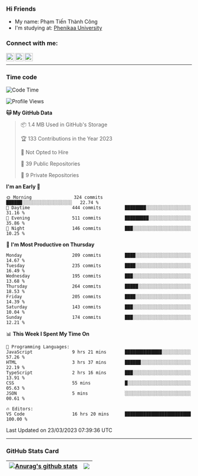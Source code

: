 ### Hi Friends

- My name: Phạm Tiến Thành Công
- I'm studying at: [Phenikaa University]


### Connect with me:
[<img align="left" alt="PhamTienThanhCong | Facebook" width="22px" src="https://upload.wikimedia.org/wikipedia/commons/thumb/1/16/Facebook-icon-1.png/640px-Facebook-icon-1.png" />][facebook]
[<img align="left" alt="PhamTienThanhCong | Zalo" width="22px" src="https://www.anphatpc.com.vn/template/anphat_2020v2/images/icon-zalo.jpg" />][zalo]
[<img align="left" alt="PhamTienThanhCong | LinkedIn" width="22px" src="https://cdn3.iconfinder.com/data/icons/inficons/512/linkedin.png" />][linkedin]

<br />

---

### Time code

<!--START_SECTION:waka-->
![Code Time](http://img.shields.io/badge/Code%20Time-946%20hrs%2025%20mins-blue)

![Profile Views](http://img.shields.io/badge/Profile%20Views-21-blue)

**🐱 My GitHub Data** 

> 📦 1.4 MB Used in GitHub's Storage 
 > 
> 🏆 133 Contributions in the Year 2023
 > 
> 🚫 Not Opted to Hire
 > 
> 📜 39 Public Repositories 
 > 
> 🔑 9 Private Repositories 
 > 
**I'm an Early 🐤** 

```text
🌞 Morning                324 commits         ██████░░░░░░░░░░░░░░░░░░░   22.74 % 
🌆 Daytime                444 commits         ████████░░░░░░░░░░░░░░░░░   31.16 % 
🌃 Evening                511 commits         █████████░░░░░░░░░░░░░░░░   35.86 % 
🌙 Night                  146 commits         ███░░░░░░░░░░░░░░░░░░░░░░   10.25 % 
```
📅 **I'm Most Productive on Thursday** 

```text
Monday                   209 commits         ████░░░░░░░░░░░░░░░░░░░░░   14.67 % 
Tuesday                  235 commits         ████░░░░░░░░░░░░░░░░░░░░░   16.49 % 
Wednesday                195 commits         ███░░░░░░░░░░░░░░░░░░░░░░   13.68 % 
Thursday                 264 commits         █████░░░░░░░░░░░░░░░░░░░░   18.53 % 
Friday                   205 commits         ████░░░░░░░░░░░░░░░░░░░░░   14.39 % 
Saturday                 143 commits         ███░░░░░░░░░░░░░░░░░░░░░░   10.04 % 
Sunday                   174 commits         ███░░░░░░░░░░░░░░░░░░░░░░   12.21 % 
```


📊 **This Week I Spent My Time On** 

```text
💬 Programming Languages: 
JavaScript               9 hrs 21 mins       ██████████████░░░░░░░░░░░   57.26 % 
HTML                     3 hrs 37 mins       ██████░░░░░░░░░░░░░░░░░░░   22.19 % 
TypeScript               2 hrs 16 mins       ███░░░░░░░░░░░░░░░░░░░░░░   13.91 % 
CSS                      55 mins             █░░░░░░░░░░░░░░░░░░░░░░░░   05.63 % 
JSON                     5 mins              ░░░░░░░░░░░░░░░░░░░░░░░░░   00.61 % 

🔥 Editors: 
VS Code                  16 hrs 20 mins      █████████████████████████   100.00 % 
```


 Last Updated on 23/03/2023 07:39:36 UTC
<!--END_SECTION:waka-->

---

### GitHub Stats Card

| <a href="https://github.com/phamtienthanhcong"><img align="center" src="https://github-readme-stats.vercel.app/api?username=PhamTienThanhCong&show_icons=true&include_all_commits=true&theme=buefy&hide_border=true&theme=ocean_dark" alt="Anurag's github stats" /></a> | <a href="https://github.com/phamtienthanhcong"><img align="center" src="https://github-readme-stats.vercel.app/api/top-langs/?username=PhamTienThanhCong&layout=compact&theme=buefy&hide_border=true&theme=ocean_dark" /></a> |
| ------------- | ------------- |

[Phenikaa University]: https://phenikaa-uni.edu.vn/vi
[facebook]: https://www.facebook.com/phamtienthanhcong
[linkedin]: https://linkedin.com/in/phamtienthanhcong
[zalo]: https://zalo.me/0396396332
[tiktok]: https://www.tiktok.com/@phamtienthanhcong
[web]: https://github.com/PhamTienThanhCong/web_dev
[min project]: https://github.com/PhamTienThanhCong/Project-Of-Web
[c and cpp]: https://github.com/PhamTienThanhCong/Code_C_and_Cpro
[python]: https://github.com/PhamTienThanhCong/Python_beginer

